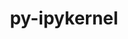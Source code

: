 ---
title: "py-ipykernel"
layout: cache
categories: [package, develop-2024-12-08]
meta: {"versions": ["5.5.6", "6.29.5"], "compilers": ["gcc@=11.1.0", "gcc@=11.4.0", "gcc@=9.4.0", "oneapi@=2024.2.1"], "oss": ["ubuntu20.04", "ubuntu22.04"], "platforms": ["linux"], "targets": ["neoverse_v1", "neoverse_v2", "ppc64le", "x86_64_v3"], "stacks": ["data-vis-sdk", "e4s", "e4s-neoverse-v2", "e4s-neoverse_v1", "e4s-oneapi", "e4s-power", "root"], "num_specs": 20, "num_specs_by_stack": {"root": 20, "e4s-power": 4, "data-vis-sdk": 1, "e4s-neoverse_v1": 4, "e4s-neoverse-v2": 2, "e4s": 4, "e4s-oneapi": 5}}
spec_details: [{"hash": "imt3fdtkizkhxypw2j5r442mlbpeaoh4", "compiler": "gcc@=9.4.0", "versions": ["6.29.5"], "os": "ubuntu20.04", "platform": "linux", "target": "ppc64le", "variants": ["build_system=python_pip"], "stacks": ["root", "e4s-power"], "size": "-", "tarball": "https://binaries.spack.io/develop-2024-12-08/build_cache/linux-ubuntu20.04-ppc64le/gcc-9.4.0/py-ipykernel-6.29.5/linux-ubuntu20.04-ppc64le-gcc-9.4.0-py-ipykernel-6.29.5-imt3fdtkizkhxypw2j5r442mlbpeaoh4.spack"}, {"hash": "525affeb7qycfoxpsprrep4z5z64ihl3", "compiler": "gcc@=9.4.0", "versions": ["6.29.5"], "os": "ubuntu20.04", "platform": "linux", "target": "ppc64le", "variants": ["build_system=python_pip"], "stacks": ["root", "e4s-power"], "size": "-", "tarball": "https://binaries.spack.io/develop-2024-12-08/build_cache/linux-ubuntu20.04-ppc64le/gcc-9.4.0/py-ipykernel-6.29.5/linux-ubuntu20.04-ppc64le-gcc-9.4.0-py-ipykernel-6.29.5-525affeb7qycfoxpsprrep4z5z64ihl3.spack"}, {"hash": "ftf62frbnfhgebh6vzkxpgaztpe3dljd", "compiler": "gcc@=9.4.0", "versions": ["6.29.5"], "os": "ubuntu20.04", "platform": "linux", "target": "ppc64le", "variants": ["build_system=python_pip"], "stacks": ["root", "e4s-power"], "size": "-", "tarball": "https://binaries.spack.io/develop-2024-12-08/build_cache/linux-ubuntu20.04-ppc64le/gcc-9.4.0/py-ipykernel-6.29.5/linux-ubuntu20.04-ppc64le-gcc-9.4.0-py-ipykernel-6.29.5-ftf62frbnfhgebh6vzkxpgaztpe3dljd.spack"}, {"hash": "rnt7uzmzggznrimdh3zhom2cse75xn5l", "compiler": "gcc@=9.4.0", "versions": ["6.29.5"], "os": "ubuntu20.04", "platform": "linux", "target": "ppc64le", "variants": ["build_system=python_pip"], "stacks": ["root", "e4s-power"], "size": "-", "tarball": "https://binaries.spack.io/develop-2024-12-08/build_cache/linux-ubuntu20.04-ppc64le/gcc-9.4.0/py-ipykernel-6.29.5/linux-ubuntu20.04-ppc64le-gcc-9.4.0-py-ipykernel-6.29.5-rnt7uzmzggznrimdh3zhom2cse75xn5l.spack"}, {"hash": "xeduvigd5jghei2ketsrygjp7ht2dx5g", "compiler": "gcc@=11.1.0", "versions": ["6.29.5"], "os": "ubuntu20.04", "platform": "linux", "target": "x86_64_v3", "variants": ["build_system=python_pip"], "stacks": ["data-vis-sdk", "root"], "size": "-", "tarball": "https://binaries.spack.io/develop-2024-12-08/build_cache/linux-ubuntu20.04-x86_64_v3/gcc-11.1.0/py-ipykernel-6.29.5/linux-ubuntu20.04-x86_64_v3-gcc-11.1.0-py-ipykernel-6.29.5-xeduvigd5jghei2ketsrygjp7ht2dx5g.spack"}, {"hash": "6nfqocz5veizparhs2gegdvzi4cwpydm", "compiler": "gcc@=11.4.0", "versions": ["6.29.5"], "os": "ubuntu22.04", "platform": "linux", "target": "neoverse_v1", "variants": ["build_system=python_pip"], "stacks": ["e4s-neoverse_v1", "root"], "size": "-", "tarball": "https://binaries.spack.io/develop-2024-12-08/build_cache/linux-ubuntu22.04-neoverse_v1/gcc-11.4.0/py-ipykernel-6.29.5/linux-ubuntu22.04-neoverse_v1-gcc-11.4.0-py-ipykernel-6.29.5-6nfqocz5veizparhs2gegdvzi4cwpydm.spack"}, {"hash": "vbq4uqssb65hen5cfexb7rd6eq4xovfc", "compiler": "gcc@=11.4.0", "versions": ["6.29.5"], "os": "ubuntu22.04", "platform": "linux", "target": "neoverse_v1", "variants": ["build_system=python_pip"], "stacks": ["e4s-neoverse_v1", "root"], "size": "-", "tarball": "https://binaries.spack.io/develop-2024-12-08/build_cache/linux-ubuntu22.04-neoverse_v1/gcc-11.4.0/py-ipykernel-6.29.5/linux-ubuntu22.04-neoverse_v1-gcc-11.4.0-py-ipykernel-6.29.5-vbq4uqssb65hen5cfexb7rd6eq4xovfc.spack"}, {"hash": "h46gb2d7lkv3wdz4ef3j3pumbevtzhwc", "compiler": "gcc@=11.4.0", "versions": ["6.29.5"], "os": "ubuntu22.04", "platform": "linux", "target": "neoverse_v1", "variants": ["build_system=python_pip"], "stacks": ["e4s-neoverse_v1", "root"], "size": "-", "tarball": "https://binaries.spack.io/develop-2024-12-08/build_cache/linux-ubuntu22.04-neoverse_v1/gcc-11.4.0/py-ipykernel-6.29.5/linux-ubuntu22.04-neoverse_v1-gcc-11.4.0-py-ipykernel-6.29.5-h46gb2d7lkv3wdz4ef3j3pumbevtzhwc.spack"}, {"hash": "xmbtvut2sozvic64c7lfzepizizl7wtr", "compiler": "gcc@=11.4.0", "versions": ["6.29.5"], "os": "ubuntu22.04", "platform": "linux", "target": "neoverse_v1", "variants": ["build_system=python_pip"], "stacks": ["e4s-neoverse_v1", "root"], "size": "-", "tarball": "https://binaries.spack.io/develop-2024-12-08/build_cache/linux-ubuntu22.04-neoverse_v1/gcc-11.4.0/py-ipykernel-6.29.5/linux-ubuntu22.04-neoverse_v1-gcc-11.4.0-py-ipykernel-6.29.5-xmbtvut2sozvic64c7lfzepizizl7wtr.spack"}, {"hash": "jujooutcywhsvy6dar6btsl33zz26fdh", "compiler": "gcc@=11.4.0", "versions": ["6.29.5"], "os": "ubuntu22.04", "platform": "linux", "target": "neoverse_v2", "variants": ["build_system=python_pip"], "stacks": ["e4s-neoverse-v2", "root"], "size": "-", "tarball": "https://binaries.spack.io/develop-2024-12-08/build_cache/linux-ubuntu22.04-neoverse_v2/gcc-11.4.0/py-ipykernel-6.29.5/linux-ubuntu22.04-neoverse_v2-gcc-11.4.0-py-ipykernel-6.29.5-jujooutcywhsvy6dar6btsl33zz26fdh.spack"}, {"hash": "mhuhqy5vqnirh7sfyanq4cl7zirnaiuf", "compiler": "gcc@=11.4.0", "versions": ["6.29.5"], "os": "ubuntu22.04", "platform": "linux", "target": "neoverse_v2", "variants": ["build_system=python_pip"], "stacks": ["e4s-neoverse-v2", "root"], "size": "-", "tarball": "https://binaries.spack.io/develop-2024-12-08/build_cache/linux-ubuntu22.04-neoverse_v2/gcc-11.4.0/py-ipykernel-6.29.5/linux-ubuntu22.04-neoverse_v2-gcc-11.4.0-py-ipykernel-6.29.5-mhuhqy5vqnirh7sfyanq4cl7zirnaiuf.spack"}, {"hash": "62lnapdwtesxthph5d4uvcvjk7eo4dk3", "compiler": "gcc@=11.4.0", "versions": ["6.29.5"], "os": "ubuntu22.04", "platform": "linux", "target": "x86_64_v3", "variants": ["build_system=python_pip"], "stacks": ["root", "e4s"], "size": "-", "tarball": "https://binaries.spack.io/develop-2024-12-08/build_cache/linux-ubuntu22.04-x86_64_v3/gcc-11.4.0/py-ipykernel-6.29.5/linux-ubuntu22.04-x86_64_v3-gcc-11.4.0-py-ipykernel-6.29.5-62lnapdwtesxthph5d4uvcvjk7eo4dk3.spack"}, {"hash": "evq7syrszrpodba7acxkdeqofsboyzwi", "compiler": "gcc@=11.4.0", "versions": ["6.29.5"], "os": "ubuntu22.04", "platform": "linux", "target": "x86_64_v3", "variants": ["build_system=python_pip"], "stacks": ["root", "e4s"], "size": "-", "tarball": "https://binaries.spack.io/develop-2024-12-08/build_cache/linux-ubuntu22.04-x86_64_v3/gcc-11.4.0/py-ipykernel-6.29.5/linux-ubuntu22.04-x86_64_v3-gcc-11.4.0-py-ipykernel-6.29.5-evq7syrszrpodba7acxkdeqofsboyzwi.spack"}, {"hash": "citt55mdbpw6nsyx6mbduxbyfkwg5zgp", "compiler": "gcc@=11.4.0", "versions": ["6.29.5"], "os": "ubuntu22.04", "platform": "linux", "target": "x86_64_v3", "variants": ["build_system=python_pip"], "stacks": ["root", "e4s"], "size": "-", "tarball": "https://binaries.spack.io/develop-2024-12-08/build_cache/linux-ubuntu22.04-x86_64_v3/gcc-11.4.0/py-ipykernel-6.29.5/linux-ubuntu22.04-x86_64_v3-gcc-11.4.0-py-ipykernel-6.29.5-citt55mdbpw6nsyx6mbduxbyfkwg5zgp.spack"}, {"hash": "wjxsf23kf4ewp6w3kgmqoa2l3fgt6gut", "compiler": "gcc@=11.4.0", "versions": ["6.29.5"], "os": "ubuntu22.04", "platform": "linux", "target": "x86_64_v3", "variants": ["build_system=python_pip"], "stacks": ["root", "e4s"], "size": "-", "tarball": "https://binaries.spack.io/develop-2024-12-08/build_cache/linux-ubuntu22.04-x86_64_v3/gcc-11.4.0/py-ipykernel-6.29.5/linux-ubuntu22.04-x86_64_v3-gcc-11.4.0-py-ipykernel-6.29.5-wjxsf23kf4ewp6w3kgmqoa2l3fgt6gut.spack"}, {"hash": "zrxo6ivxh4fsjus6bxiisftdaky4gwcy", "compiler": "oneapi@=2024.2.1", "versions": ["6.29.5"], "os": "ubuntu22.04", "platform": "linux", "target": "x86_64_v3", "variants": ["build_system=python_pip"], "stacks": ["e4s-oneapi", "root"], "size": "-", "tarball": "https://binaries.spack.io/develop-2024-12-08/build_cache/linux-ubuntu22.04-x86_64_v3/oneapi-2024.2.1/py-ipykernel-6.29.5/linux-ubuntu22.04-x86_64_v3-oneapi-2024.2.1-py-ipykernel-6.29.5-zrxo6ivxh4fsjus6bxiisftdaky4gwcy.spack"}, {"hash": "g5ruai47xrxmdr7rob4xu6oetvdavtjk", "compiler": "oneapi@=2024.2.1", "versions": ["6.29.5"], "os": "ubuntu22.04", "platform": "linux", "target": "x86_64_v3", "variants": ["build_system=python_pip"], "stacks": ["e4s-oneapi", "root"], "size": "-", "tarball": "https://binaries.spack.io/develop-2024-12-08/build_cache/linux-ubuntu22.04-x86_64_v3/oneapi-2024.2.1/py-ipykernel-6.29.5/linux-ubuntu22.04-x86_64_v3-oneapi-2024.2.1-py-ipykernel-6.29.5-g5ruai47xrxmdr7rob4xu6oetvdavtjk.spack"}, {"hash": "e7h6oeqf422kagavtzmvwwnomfi6jg3p", "compiler": "oneapi@=2024.2.1", "versions": ["6.29.5"], "os": "ubuntu22.04", "platform": "linux", "target": "x86_64_v3", "variants": ["build_system=python_pip"], "stacks": ["e4s-oneapi", "root"], "size": "-", "tarball": "https://binaries.spack.io/develop-2024-12-08/build_cache/linux-ubuntu22.04-x86_64_v3/oneapi-2024.2.1/py-ipykernel-6.29.5/linux-ubuntu22.04-x86_64_v3-oneapi-2024.2.1-py-ipykernel-6.29.5-e7h6oeqf422kagavtzmvwwnomfi6jg3p.spack"}, {"hash": "e6suhzskykfuw5ij2twe5bgdj422i7e6", "compiler": "oneapi@=2024.2.1", "versions": ["5.5.6"], "os": "ubuntu22.04", "platform": "linux", "target": "x86_64_v3", "variants": ["build_system=python_pip"], "stacks": ["e4s-oneapi", "root"], "size": "-", "tarball": "https://binaries.spack.io/develop-2024-12-08/build_cache/linux-ubuntu22.04-x86_64_v3/oneapi-2024.2.1/py-ipykernel-5.5.6/linux-ubuntu22.04-x86_64_v3-oneapi-2024.2.1-py-ipykernel-5.5.6-e6suhzskykfuw5ij2twe5bgdj422i7e6.spack"}, {"hash": "oln3sdhgcqdharu66ko74dhib5sflhkn", "compiler": "oneapi@=2024.2.1", "versions": ["6.29.5"], "os": "ubuntu22.04", "platform": "linux", "target": "x86_64_v3", "variants": ["build_system=python_pip"], "stacks": ["e4s-oneapi", "root"], "size": "-", "tarball": "https://binaries.spack.io/develop-2024-12-08/build_cache/linux-ubuntu22.04-x86_64_v3/oneapi-2024.2.1/py-ipykernel-6.29.5/linux-ubuntu22.04-x86_64_v3-oneapi-2024.2.1-py-ipykernel-6.29.5-oln3sdhgcqdharu66ko74dhib5sflhkn.spack"}]
---